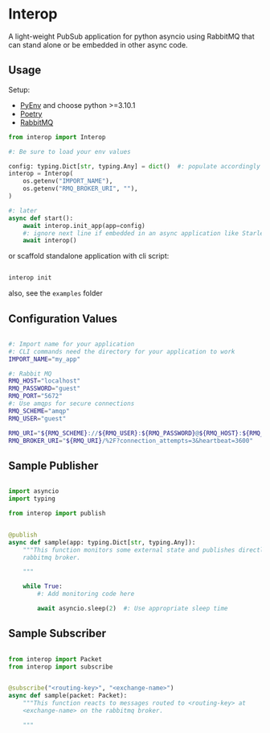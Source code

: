 # Interop

A light-weight PubSub application for python asyncio using RabbitMQ that
can stand alone or be embedded in other async code.

## Usage

Setup:

- [PyEnv](https://github.com/pyenv/pyenv) and choose python >=3.10.1
- [Poetry](https://python-poetry.org/)
- [RabbitMQ](https://www.rabbitmq.com/)

```python
from interop import Interop

#: Be sure to load your env values

config: typing.Dict[str, typing.Any] = dict()  #: populate accordingly
interop = Interop(
    os.getenv("IMPORT_NAME"),
    os.getenv("RMQ_BROKER_URI", ""),
)

#: later
async def start():
    await interop.init_app(app=config)
    #: ignore next line if embedded in an async application like Starlette
    await interop()

```

or scaffold standalone application with cli script:
```bash

interop init

```

also, see the `examples` folder

## Configuration Values
```bash

#: Import name for your application
#: CLI commands need the directory for your application to work
IMPORT_NAME="my_app"

#: Rabbit MQ
RMQ_HOST="localhost"
RMQ_PASSWORD="guest"
RMQ_PORT="5672"
#: Use amqps for secure connections
RMQ_SCHEME="amqp"
RMQ_USER="guest"

RMQ_URI="${RMQ_SCHEME}://${RMQ_USER}:${RMQ_PASSWORD}@${RMQ_HOST}:${RMQ_PORT}"
RMQ_BROKER_URI="${RMQ_URI}/%2F?connection_attempts=3&heartbeat=3600"

```

## Sample Publisher
```python

import asyncio
import typing

from interop import publish


@publish
async def sample(app: typing.Dict[str, typing.Any]):
    """This function monitors some external state and publishes directly to the
    rabbitmq broker.

    """

    while True:
        #: Add monitoring code here

        await asyncio.sleep(2)  #: Use appropriate sleep time

```

## Sample Subscriber
```python

from interop import Packet
from interop import subscribe


@subscribe("<routing-key>", "<exchange-name>")
async def sample(packet: Packet):
    """This function reacts to messages routed to <routing-key> at
    <exchange-name> on the rabbitmq broker.

    """

```
